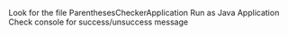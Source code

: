 Look for the file ParenthesesCheckerApplication
Run as Java Application
Check console for success/unsuccess message
